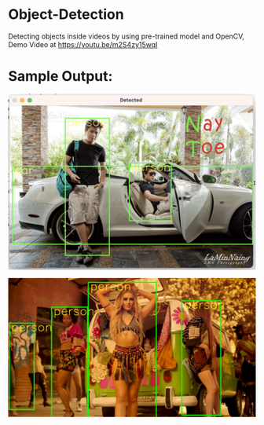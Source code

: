 # Object-Detection
Detecting objects inside videos by using pre-trained model and OpenCV, Demo Video at https://youtu.be/m2S4zy15wqI

# Sample Output:
![Sample Output2](https://github.com/zawwynnmyat/Object-Detection/blob/main/output2.png)

![Sample Output](https://github.com/zawwynnmyat/Object-Detection/blob/main/output.jpg)
